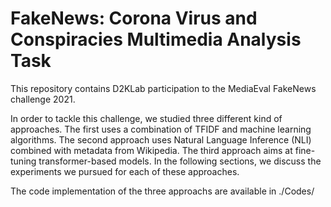 # FakeNews: Corona Virus and Conspiracies Multimedia Analysis Task

This repository contains D2KLab participation to the MediaEval FakeNews challenge 2021.

In order to tackle this challenge, we studied three different kind of approaches. The first uses a combination of TFIDF and machine learning algorithms. The second approach uses Natural Language Inference (NLI) combined with metadata from Wikipedia. The third approach aims at fine-tuning transformer-based models. In the following sections, we discuss the experiments we pursued for each of these approaches.

The code implementation of the three approachs are available in ./Codes/